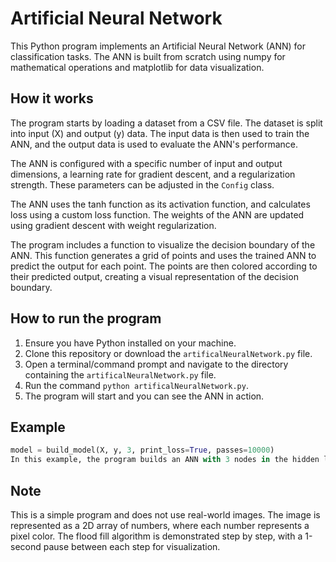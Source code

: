 # Artificial Neural Network

This Python program implements an Artificial Neural Network (ANN) for classification tasks. The ANN is built from scratch using numpy for mathematical operations and matplotlib for data visualization.

## How it works

The program starts by loading a dataset from a CSV file. The dataset is split into input (X) and output (y) data. The input data is then used to train the ANN, and the output data is used to evaluate the ANN's performance.

The ANN is configured with a specific number of input and output dimensions, a learning rate for gradient descent, and a regularization strength. These parameters can be adjusted in the `Config` class.

The ANN uses the tanh function as its activation function, and calculates loss using a custom loss function. The weights of the ANN are updated using gradient descent with weight regularization.

The program includes a function to visualize the decision boundary of the ANN. This function generates a grid of points and uses the trained ANN to predict the output for each point. The points are then colored according to their predicted output, creating a visual representation of the decision boundary.

## How to run the program

1. Ensure you have Python installed on your machine.
2. Clone this repository or download the `artificalNeuralNetwork.py` file.
3. Open a terminal/command prompt and navigate to the directory containing the `artificalNeuralNetwork.py` file.
4. Run the command `python artificalNeuralNetwork.py`.
5. The program will start and you can see the ANN in action.

## Example

```python
model = build_model(X, y, 3, print_loss=True, passes=10000)
In this example, the program builds an ANN with 3 nodes in the hidden layer. It trains the ANN for 10000 passes and prints the loss after every 1000 passes.
```

## Note
This is a simple program and does not use real-world images. The image is represented as a 2D array of numbers, where each number represents a pixel color. The flood fill algorithm is demonstrated step by step, with a 1-second pause between each step for visualization.

